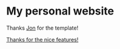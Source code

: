 # My personal website

Thanks [Jon](https://github.com/jonbarron) for the template!

[Thanks for the nice features!](http://egrigokhan.github.io/)